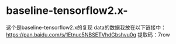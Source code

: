 # baseline-tensorflow2.x-
这个是baseline-tensorflow2.x的复现
data的数据我放在以下链接中：
https://pan.baidu.com/s/1Etnuc5NBSETVhdGbshvu0g 提取码：7row
